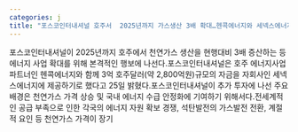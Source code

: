 ```yaml
---
categories: j
title: "포스코인터내셔널 호주서  2025년까지 가스생산 3배 확대…헨콕에너지와 세넥스에너지에 2800억 투자"
---
```

포스코인터내셔널이 2025년까지 호주에서 천연가스 생산을 현행대비 3배 증산하는 등 에너지 사업 확대를 위해 본격적인 행보에 나선다.포스코인터내셔널은 호주 에너지사업 파트너인 헨콕에너지와 함께 3억 호주달러(약 2,800억원)규모의 자금을 자회사인 세넥스에너지에 제공하기로 했다고 25일 밝혔다.포스코인터내셔널이 추가 투자에 나선 주요 배경은 천연가스 가격 상승 및 국내 에너지 수급 안정화에 기여하기 위해서다.전세계적인 공급 부족으로 인한 각국의 에너지 자원 확보 경쟁, 석탄발전의 가스발전 전환, 계절적 요인 등 천연가스 가격이 장기